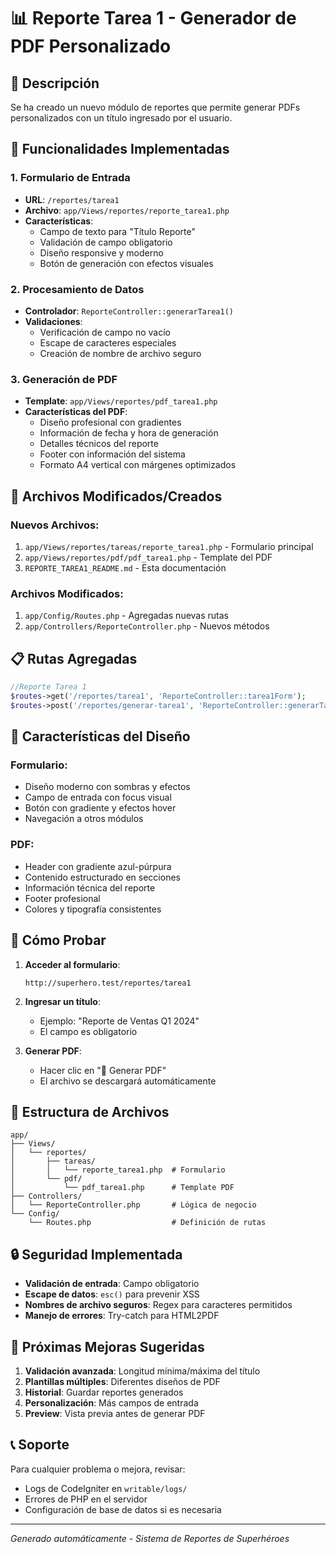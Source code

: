 # 📊 Reporte Tarea 1 - Generador de PDF Personalizado

## 🎯 Descripción
Se ha creado un nuevo módulo de reportes que permite generar PDFs personalizados con un título ingresado por el usuario.

## 🚀 Funcionalidades Implementadas

### 1. **Formulario de Entrada**
- **URL**: `/reportes/tarea1`
- **Archivo**: `app/Views/reportes/reporte_tarea1.php`
- **Características**:
  - Campo de texto para "Título Reporte"
  - Validación de campo obligatorio
  - Diseño responsive y moderno
  - Botón de generación con efectos visuales

### 2. **Procesamiento de Datos**
- **Controlador**: `ReporteController::generarTarea1()`
- **Validaciones**:
  - Verificación de campo no vacío
  - Escape de caracteres especiales
  - Creación de nombre de archivo seguro

### 3. **Generación de PDF**
- **Template**: `app/Views/reportes/pdf_tarea1.php`
- **Características del PDF**:
  - Diseño profesional con gradientes
  - Información de fecha y hora de generación
  - Detalles técnicos del reporte
  - Footer con información del sistema
  - Formato A4 vertical con márgenes optimizados

## 🔧 Archivos Modificados/Creados

### Nuevos Archivos:
1. `app/Views/reportes/tareas/reporte_tarea1.php` - Formulario principal
2. `app/Views/reportes/pdf/pdf_tarea1.php` - Template del PDF
3. `REPORTE_TAREA1_README.md` - Esta documentación

### Archivos Modificados:
1. `app/Config/Routes.php` - Agregadas nuevas rutas
2. `app/Controllers/ReporteController.php` - Nuevos métodos

## 📋 Rutas Agregadas

```php
//Reporte Tarea 1
$routes->get('/reportes/tarea1', 'ReporteController::tarea1Form');
$routes->post('/reportes/generar-tarea1', 'ReporteController::generarTarea1');
```

## 🎨 Características del Diseño

### Formulario:
- Diseño moderno con sombras y efectos
- Campo de entrada con focus visual
- Botón con gradiente y efectos hover
- Navegación a otros módulos

### PDF:
- Header con gradiente azul-púrpura
- Contenido estructurado en secciones
- Información técnica del reporte
- Footer profesional
- Colores y tipografía consistentes

## 🧪 Cómo Probar

1. **Acceder al formulario**:
   ```
   http://superhero.test/reportes/tarea1
   ```

2. **Ingresar un título**:
   - Ejemplo: "Reporte de Ventas Q1 2024"
   - El campo es obligatorio

3. **Generar PDF**:
   - Hacer clic en "📄 Generar PDF"
   - El archivo se descargará automáticamente

## 📁 Estructura de Archivos

```
app/
├── Views/
│   └── reportes/
│       ├── tareas/
│       │   └── reporte_tarea1.php  # Formulario
│       └── pdf/
│           └── pdf_tarea1.php      # Template PDF
├── Controllers/
│   └── ReporteController.php       # Lógica de negocio
└── Config/
    └── Routes.php                  # Definición de rutas
```

## 🔒 Seguridad Implementada

- **Validación de entrada**: Campo obligatorio
- **Escape de datos**: `esc()` para prevenir XSS
- **Nombres de archivo seguros**: Regex para caracteres permitidos
- **Manejo de errores**: Try-catch para HTML2PDF

## 🎯 Próximas Mejoras Sugeridas

1. **Validación avanzada**: Longitud mínima/máxima del título
2. **Plantillas múltiples**: Diferentes diseños de PDF
3. **Historial**: Guardar reportes generados
4. **Personalización**: Más campos de entrada
5. **Preview**: Vista previa antes de generar PDF

## 📞 Soporte

Para cualquier problema o mejora, revisar:
- Logs de CodeIgniter en `writable/logs/`
- Errores de PHP en el servidor
- Configuración de base de datos si es necesaria

---
*Generado automáticamente - Sistema de Reportes de Superhéroes*
